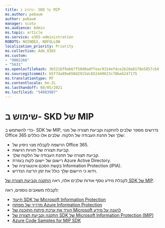 ```yaml
---
title: שימוש ב- SKD של MIP
ms.author: pebaum
author: pebaum
manager: scotv
ms.audience: Admin
ms.topic: article
ms.service: o365-administration
ROBOTS: NOINDEX, NOFOLLOW
localization_priority: Priority
ms.collection: Adm_O365
ms.custom:
- "9002266"
- "5631"
ms.openlocfilehash: 3b5216f9ab67f50d0adffeac9154ef4ce2b28a8178e5857c64fbbd78884d77b6
ms.sourcegitcommit: b5f7da89a650d2915dc652449623c78be6247175
ms.translationtype: MT
ms.contentlocale: he-IL
ms.lasthandoff: 08/05/2021
ms.locfileid: "54083987"
---
```

# <a name="using-mip-skd"></a>שימוש ב- SKD של MIP

כדי להשתמש ב- SDK של MIP, נדרשים מספר שלבים להתקנה וקביעת תצורה של מנוי Office 365 שלך ושל תחנת העבודה של הלקוח. שלבים אלו כוללים:

- הרשמה לקבלת מנוי ניסיון של Office 365.
- קביעת תצורה של תוויות רגישות.
- קביעת תצורה של תחנת העבודה של הלקוח שלך.
- רישום של יישום לקוח בעזרת Azure Active Directory.
- בקשת הסכם אינטגרציה של Information Protection (‏IPIA).
- וידוא כי היישום שלך כולל את זמן הריצה הנדרש.

לקבלת מידע נוסף אודות שלבים אלה, ראה [התקנה וקביעת תצורה של SDK של MIP](https://docs.microsoft.com/information-protection/develop/setup-configure-mip).

לקבלת משאבים נוספים, ראה:

- [תיעוד SDK של Microsoft Information Protection](https://docs.microsoft.com/information-protection/develop/)
- [מדריך של מפתח Azure Information Protection](https://docs.microsoft.com/azure/information-protection/develop/developers-guide)
- [הורד את ערכת פיתוח התוכנה של Microsoft להגנה על מידע](https://www.microsoft.com/download/details.aspx?id=57392)
- [התקנה וקביעת תצורה של SDK של Microsoft Information Protection‏ (MIP)](https://docs.microsoft.com/information-protection/develop/setup-configure-mip)
- [Azure Code Samples for MIP SDK](https://azure.microsoft.com/resources/samples/?sort=0&term=mipsdk)
